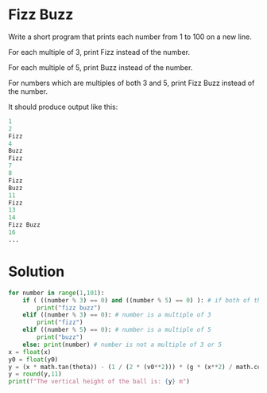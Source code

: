 # Fizz Buzz
Write a short program that prints each number from 1 to 100 on a new line.

For each multiple of 3, print Fizz instead of the number.

For each multiple of 5, print Buzz instead of the number.

For numbers which are multiples of both 3 and 5, print Fizz Buzz instead of the number.

It should produce output like this:
```python
1
2
Fizz
4
Buzz
Fizz
7
8
Fizz
Buzz
11
Fizz
13
14
Fizz Buzz
16
...
```

# Solution
```python
for number in range(1,101): 
    if ( ((number % 3) == 0) and ((number % 5) == 0) ): # if both of these statements are true print fizz buzz
        print("fizz buzz")
    elif ((number % 3) == 0): # number is a multiple of 3
        print("fizz")
    elif ((number % 5) == 0): # number is a multiple of 5
        print("buzz")
    else: print(number) # number is not a multiple of 3 or 5
x = float(x)
y0 = float(y0)
y = (x * math.tan(theta)) - (1 / (2 * (v0**2))) * (g * (x**2) / math.cos(theta)**2) + y0
y = round(y,11)
print(f"The vertical height of the ball is: {y} m")
```
